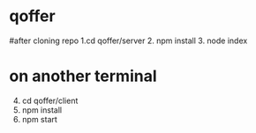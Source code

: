# qoffer
#after cloning repo
1.cd qoffer/server
2. npm install
3. node index
# on another terminal 
4. cd qoffer/client
5. npm install
6. npm start



